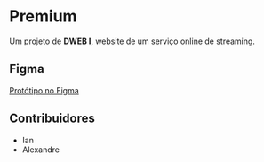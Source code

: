 # Premium
Um projeto de **DWEB I**, website de um serviço online de streaming.

## Figma
[Protótipo no Figma](https://www.figma.com/proto/YwW6uip6hQdGtDUnaW1MnV/Premium?type=design&node-id=12-34&t=tlMI4ZXDSr7kdeud-1&scaling=min-zoom&page-id=0%3A1&mode=design)

## Contribuidores
<ul>
  <li>Ian</li>
  <li>Alexandre</li>
</ul>
